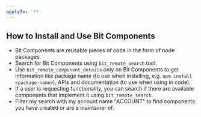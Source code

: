 ```yaml
---
applyTo: '**'
---
```


## How to Install and Use Bit Components

- Bit Components are reusable pieces of code in the form of node packages.
- Search for Bit Components using `bit_remote_search` tool.
- Use `bit_remote_component_details` only on Bit Components to get information like package name (to use when installing, e.g. `npm install <package-name>`), APIs and documentation (to use when using in code).
- If a user is requesting functionality, you can search if there are available components that implement it using `bit_remote_search`.
- Filter my search with my account name "ACCOUNT" to find components you have created or are a maintainer of.
